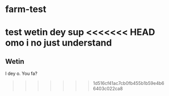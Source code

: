 # farm-test

test
wetin dey sup
<<<<<<< HEAD
omo i no just understand
=======

## Wetin

I dey o. You fa?
>>>>>>> 1d516cf41ac7cb0fb455b1b59e4b66403c022ca8

